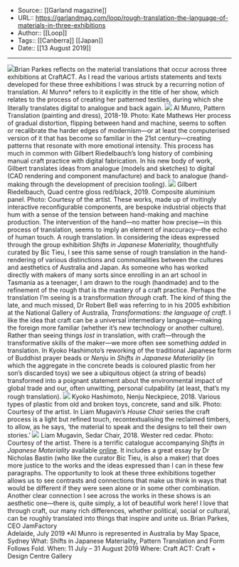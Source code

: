 ﻿
  * Source:: [[Garland magazine]]
  * URL:: https://garlandmag.com/loop/rough-translation-the-language-of-materials-in-three-exhibitions
  * Author:: [[Loop]]
  * Tags:: [[Canberra]] [[Japan]]
  * Date:: [[13 August 2019]]


* * *
[![](https://garlandmag.com/wp-content/uploads/2019/08/Form-Follows-Fold-5foot-3.jpg)](https://garlandmag.com/wp-content/uploads/2019/08/Form-Follows-Fold-5foot-3.jpg)Brian Parkes reflects on the material translations that occur across three exhibitions at CraftACT.
As I read the various artists statements and texts developed for these three exhibitions I was struck by a recurring notion of translation. Al Munro* refers to it explicitly in the title of her show, which relates to the process of creating her patterned textiles, during which she literally translates digital to analogue and back again.
[![](https://garlandmag.com/wp-content/uploads/2019/08/Al-Munro_Pattern-Translation_Photo-Kate-Mathews.jpg)](https://garlandmag.com/wp-content/uploads/2019/08/Al-Munro_Pattern-Translation_Photo-Kate-Mathews.jpg)
Al Munro, Pattern Translation (painting and dress), 2018-19. Photo: Kate Mathews
Her process of gradual distortion, flipping between hand and machine, seems to soften or recalibrate the harder edges of modernism—or at least the computerised version of it that has become so familiar in the 21st century—creating patterns that resonate with more emotional intensity.
This process has much in common with Gilbert Riedelbauch’s long history of combining manual craft practice with digital fabrication. In his new body of work, Gilbert translates ideas from analogue (models and sketches) to digital (CAD rendering and component manufacture) and back to analogue (hand-making through the development of precision tooling).
[![](https://garlandmag.com/wp-content/uploads/2019/08/Gilbert-Riedelbauch_Quad.jpg)](https://garlandmag.com/wp-content/uploads/2019/08/Gilbert-Riedelbauch_Quad.jpg)
Gilbert Riedelbauch, Quad centre gloss red/black, 2019. Composite aluminium panel. Photo: Courtesy of the artist.
These works, made up of invitingly interactive reconfigurable components, are bespoke industrial objects that hum with a sense of the tension between hand-making and machine production.
The intervention of the hand—no matter how precise—in this process of translation, seems to imply an element of inaccuracy—the echo of human touch. A rough translation.
In considering the ideas expressed through the group exhibition _Shifts in Japanese Materiality,_ thoughtfully curated by Bic Tieu, I see this same sense of rough translation in the hand-rendering of various distinctions and commonalities between the cultures and aesthetics of Australia and Japan.
As someone who has worked directly with makers of many sorts since enrolling in an art school in Tasmania as a teenager, I am drawn to the rough (handmade) and to the refinement of the rough that is the mastery of a craft practice.
Perhaps the translation I’m seeing is a transformation _through_ craft. The kind of thing the late, and much missed, Dr Robert Bell was referring to in his 2005 exhibition at the National Gallery of Australia, _Transformations: the language of craft_.
I like the idea that craft can be a universal intermediary language—making the foreign more familiar (whether it’s new technology or another culture). Rather than seeing things _lost_ in translation, with craft—through the transformative skills of the maker—we more often see something _added_ in translation.
In Kyoko Hashimoto’s reworking of the traditional Japanese form of Buddhist prayer beads or _Nenju_ in _Shifts in Japanese Materiality_ (in which the aggregate in the concrete beads is coloured plastic from her son’s discarded toys) we see a ubiquitous object (a string of beads) transformed into a poignant statement about the environmental impact of global trade and our, often unwitting, personal culpability (at least, that’s my rough translation).
[![](https://garlandmag.com/wp-content/uploads/2019/08/Kyoko-Hashimoto_Nenju-Necklace-1.jpg)](https://garlandmag.com/wp-content/uploads/2019/08/Kyoko-Hashimoto_Nenju-Necklace-1.jpg)
Kyoko Hashimoto, Nenju Neckpiece, 2018. Various types of plastic from old and broken toys, concrete, sand and silk. Photo: Courtesy of the artist.
In Liam Mugavin’s _House Chair_ series the craft process is a light but refined touch, recontextualising the reclaimed timbers, to allow, as he says, ‘the material to speak and the designs to tell their own stories.’
[![](https://garlandmag.com/wp-content/uploads/2019/08/Liam-Mugavin_Cedar-Chair.jpg)](https://garlandmag.com/wp-content/uploads/2019/08/Liam-Mugavin_Cedar-Chair.jpg)
Liam Mugavin, Sedar Chair, 2018. Wester red cedar. Photo: Courtesy of the artist.
There is a terrific catalogue accompanying _Shifts in Japanese Materiality_ available [online](https://issuu.com/craftact/docs/block4_japaneseshifts_e-cat_pages). It includes a great essay by Dr Nicholas Bastin (who like the curator Bic Tieu, is also a maker) that does more justice to the works and the ideas expressed than I can in these few paragraphs.
The opportunity to look at these three exhibitions together allows us to see contrasts and connections that make us think in ways that would be different if they were seen alone or in some other combination. Another clear connection I see across the works in these shows is an aesthetic one—there is, quite simply, a lot of beautiful work here!
I love that through craft, our many rich differences, whether political, social or cultural, can be roughly translated into things that inspire and unite us.
Brian Parkes, CEO JamFactory  
Adelaide, July 2019
*Al Munro is represented in Australia by May Space, Sydney
What: Shifts in Japanese Materiality, Pattern Translation and Form Follows Fold.
When: 11 July – 31 August 2019
Where: Craft ACT: Craft + Design Centre Gallery
